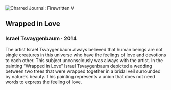 <div class="artwork-of-the-day">
  <div class="container">
    <div class="img-wrapper">
      <img
        src="https://uploads7.wikiart.org/00333/images/israel-tsvaygenbaum/israel-tsvaygenbaum-wrapped-in-love.jpg!Large.jpg"
        alt="Charred Journal: Firewritten V" />
    </div>
    <div class="artwork-detail">
      <div class="artwork-origin"> 
        <h2 class="artwork-name">Wrapped in Love</h2>
        <h3 class="artist">
          Israel Tsvaygenbaum
                    ·  2014
        </h3>
      </div>
      <p class="description">
        <span class="artwork-description-text ng-binding" ng-bind-html="viewModel.ArtworkOfTheDay.Description | unsafe">The artist Israel Tsvaygenbaum always believed that human beings are not single creatures in this universe who have the feelings of love and devotions to each other. This subject unconsciously was always with the artist. In the painting “Wrapped in Love” Israel Tsvaygenbaum depicted a wedding between two trees that were wrapped together in a bridal veil surrounded by nature’s beauty. This painting represents a union that does not need words to express the feeling of love.</span>
                        <div class="text-shadow-container" ng-show="showShadow" style=""></div>
      </p>
    </div>
  </div>

</div>
